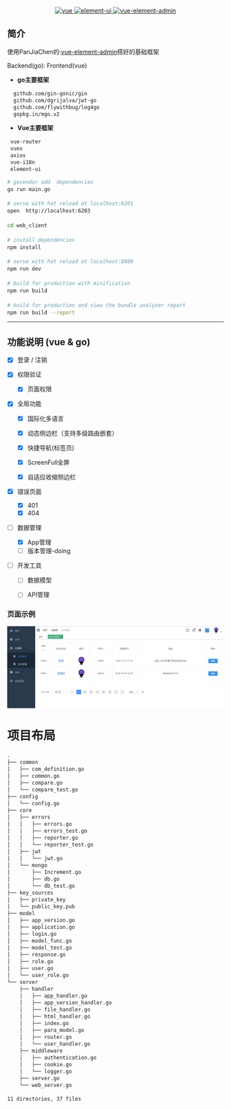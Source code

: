 
<p align="center">
  <a href="https://github.com/vuejs/vue">
    <img src="https://img.shields.io/badge/vue-2.5.17-brightgreen.svg" alt="vue">
  </a>
  <a href="https://github.com/ElemeFE/element">
    <img src="https://img.shields.io/badge/element--ui-2.4.6-brightgreen.svg" alt="element-ui">
  </a>
  <a href="https://travis-ci.org/PanJiaChen/vue-element-admin" rel="nofollow">
    <img src="https://github.com/PanJiaChen/vue-element-admin/blob/master/favicon.ico" alt="vue-element-admin" style="height="20px">
  </a>
</p>

## 简介
使用PanJiaChen的:[vue-element-admin](https://github.com/PanJiaChen/vue-element-admin/blob/master/README.zh-CN.md)搭好的基础框架


Backend(go):
Frontend(vue)

- **go主要框架** 
``` 
  github.com/gin-gonic/gin
  github.com/dgrijalva/jwt-go
  github.com/flywithbug/log4go
  gopkg.in/mgo.v2
```
  
  
- **Vue主要框架**   
 ``` 
  vue-router
  vuex
  axios
  vue-i18n
  element-ui
 ```

``` bash
# govendor add  dependencies
go run main.go

# serve with hot reload at localhost:6201
open  http://localhost:6203 

cd web_client

# install dependencies
npm install

# serve with hot reload at localhost:8080
npm run dev

# build for production with minification
npm run build

# build for production and view the bundle analyzer report
npm run build --report
```

-------------------------------
## 功能说明 (vue & go)
- [x] 登录 / 注销

- [x] 权限验证
  - [x] 页面权限  

- [x] 全局功能
  - [x] 国际化多语言
  - [x] 动态侧边栏（支持多级路由嵌套）
  - [x] 快捷导航(标签页)
  - [x] ScreenFull全屏
  - [x] 自适应收缩侧边栏


- [x] 错误页面 
  - [x] 401 
  - [x] 404 

- [ ] 数据管理 
  - [x] App管理
  - [ ] 版本管理-doing

- [ ] 开发工具
  - [ ] 数据模型 
  - [ ] API管理
  
  
  
### 页面示例
![frontend](frontend/10EF2717-74AB-4175-8FFF-324D7A8204E7.png)   



# 项目布局

```
.
├── common
│   ├── com_definition.go
│   ├── common.go
│   ├── compare.go
│   └── compare_test.go
├── config
│   └── config.go
├── core
│   ├── errors
│   │   ├── errors.go
│   │   ├── errors_test.go
│   │   ├── reporter.go
│   │   └── reporter_test.go
│   ├── jwt
│   │   └── jwt.go
│   └── mongo
│       ├── Increment.go
│       ├── db.go
│       └── db_test.go
├── key_sources
│   ├── private_key
│   └── public_key.pub
├── model
│   ├── app_version.go
│   ├── application.go
│   ├── login.go
│   ├── model_func.go
│   ├── model_test.go
│   ├── response.go
│   ├── role.go
│   ├── user.go
│   └── user_role.go
└── server
    ├── handler
    │   ├── app_handler.go
    │   ├── app_version_handler.go
    │   ├── file_handler.go
    │   ├── html_handler.go
    │   ├── index.go
    │   ├── para_model.go
    │   ├── router.go
    │   └── user_handler.go
    ├── middleware
    │   ├── authentication.go
    │   ├── cookie.go
    │   └── logger.go
    ├── server.go
    └── web_server.go

11 directories, 37 files

``` 

